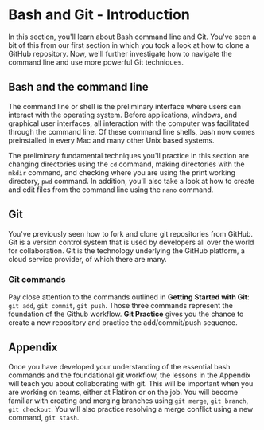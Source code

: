 
# Bash and Git - Introduction

In this section, you'll learn about Bash command line and Git. You've seen a bit of this from our first section in which you took a look at how to clone a GitHub repository. Now, we'll further investigate how to navigate the command line and use more powerful Git techniques. 

## Bash and the command line

The command line or shell is the preliminary interface where users can interact with the operating system. Before applications, windows, and graphical user interfaces, all interaction with the computer was facilitated through the command line. Of these command line shells, bash now comes preinstalled in every Mac and many other Unix based systems.

The preliminary fundamental techniques you'll practice in this section are changing directories using the `cd` command, making directories with the `mkdir` command, and checking where you are using the print working directory, `pwd` command. In addition, you'll also take a look at how to create and edit files from the command line using the `nano` command.

## Git

You've previously seen how to fork and clone git repositories from GitHub. Git is a version control system that is used by developers all over the world for collaboration. Git is the technology underlying the GitHub platform, a cloud service provider, of which there are many. 

### Git commands

Pay close attention to the commands outlined in **Getting Started with Git**:  `git add`, `git commit`, `git push`.  Those three commands represent the foundation of the Github workflow.  **Git Practice** gives you the chance to create a new repository and practice the add/commit/push sequence.

## Appendix
Once you have developed your understanding of the essential bash commands and the foundational git workflow, the lessons in the Appendix will teach you about collaborating with git.  This will be important when you are working on teams, either at Flatiron or on the job.  You will become familiar with creating and merging branches using `git merge`, `git branch`, `git checkout`. You will also practice resolving a merge conflict using a new command, `git stash`.  

